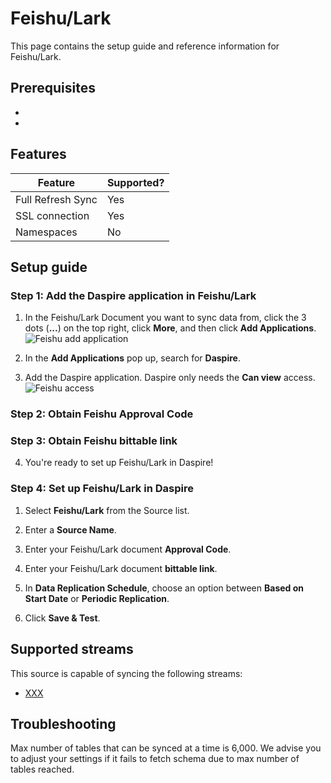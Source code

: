 # Feishu/Lark

This page contains the setup guide and reference information for Feishu/Lark.

## Prerequisites

*
*

## Features

| Feature | Supported? |
| --- | --- |
| Full Refresh Sync | Yes |
| SSL connection | Yes |
| Namespaces | No |

## Setup guide

### Step 1: Add the Daspire application in Feishu/Lark

1. In the Feishu/Lark Document you want to sync data from, click the 3 dots (**...**) on the top right, click **More**, and then click **Add Applications**.
![Feishu add application](/assets/images/feishu-add-application.jpg "Feishu add application")

2. In the **Add Applications** pop up, search for **Daspire**.

3. Add the Daspire application. Daspire only needs the **Can view** access.
![Feishu access](/assets/images/feishu-view-access.jpg "Feishu access")

### Step 2: Obtain Feishu Approval Code
### Step 3: Obtain Feishu bittable link


4. You're ready to set up Feishu/Lark in Daspire!

### Step 4: Set up Feishu/Lark in Daspire

1. Select **Feishu/Lark** from the Source list.

2. Enter a **Source Name**.

3. Enter your Feishu/Lark document **Approval Code**.

4. Enter your Feishu/Lark document **bittable link**.

5. In **Data Replication Schedule**, choose an option between **Based on Start Date** or **Periodic Replication**.

6. Click **Save & Test**.

## Supported streams

This source is capable of syncing the following streams:

* [XXX](???)

## Troubleshooting

Max number of tables that can be synced at a time is 6,000. We advise you to adjust your settings if it fails to fetch schema due to max number of tables reached.
